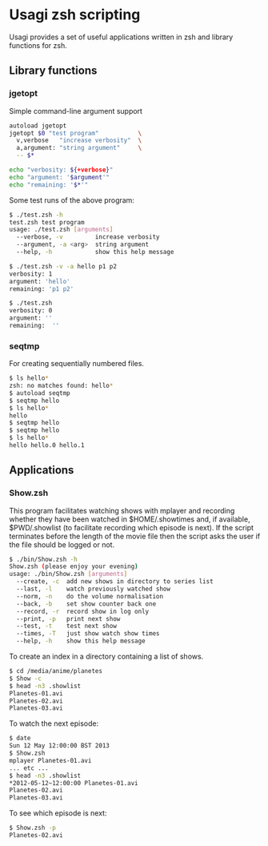# Usagi zsh scripting

Usagi provides a set of useful applications written in zsh and library functions for zsh.

## Library functions

### jgetopt

Simple command-line argument support

```sh
autoload jgetopt
jgetopt $0 "test program"           \
  v,verbose   "increase verbosity"  \
  a,argument: "string argument"     \
  -- $*

echo "verbosity: ${+verbose}"
echo "argument: '$argument'"
echo "remaining: '$*'"
```

Some test runs of the above program:
```sh
$ ./test.zsh -h
test.zsh test program
usage: ./test.zsh [arguments]
  --verbose, -v         increase verbosity
  --argument, -a <arg>  string argument
  --help, -h            show this help message
```

```sh
$ ./test.zsh -v -a hello p1 p2
verbosity: 1
argument: 'hello'
remaining: 'p1 p2'
```

```sh
$ ./test.zsh
verbosity: 0
argument: ''
remaining:  ''
```

### seqtmp

For creating sequentially numbered files.

```sh
$ ls hello*
zsh: no matches found: hello*
$ autoload seqtmp
$ seqtmp hello
$ ls hello*
hello
$ seqtmp hello
$ seqtmp hello
$ ls hello*
hello hello.0 hello.1
```

## Applications

### Show.zsh

This program facilitates watching shows with mplayer and recording whether they have been watched in $HOME/.showtimes and, if available, $PWD/.showlist (to facilitate recording which episode is next). If the script terminates before the length of the movie file then the script asks the user if the file should be logged or not.

```sh
$ ./bin/Show.zsh -h
Show.zsh (please enjoy your evening)
usage: ./bin/Show.zsh [arguments]
  --create, -c  add new shows in directory to series list
  --last, -l    watch previously watched show
  --norm, -n    do the volume normalisation
  --back, -b    set show counter back one
  --record, -r  record show in log only
  --print, -p   print next show
  --test, -t    test next show
  --times, -T   just show watch show times
  --help, -h    show this help message
```

To create an index in a directory containing a list of shows.

```sh
$ cd /media/anime/planetes
$ Show -c
$ head -n3 .showlist
Planetes-01.avi
Planetes-02.avi
Planetes-03.avi
```

To watch the next episode:

```sh
$ date
Sun 12 May 12:00:00 BST 2013
$ Show.zsh
mplayer Planetes-01.avi
... etc ...
$ head -n3 .showlist
*2012-05-12~12:00:00 Planetes-01.avi
Planetes-02.avi
Planetes-03.avi
```

To see which episode is next:
```sh
$ Show.zsh -p
Planetes-02.avi
```

